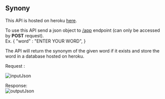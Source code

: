 <h2><b> Synony </b></h2>


This API is hosted on heroku [here](https://synony.herokuapp.com/).

To use this API send a json object to [/app](https://synony.herokuapp.com/app) endpoint (can only be accessed by <b>POST</b> request).  
  Ex. {
        "word" : "ENTER YOUR WORD",
      }
      
      
The API will return the synonym of the given word if it exists and store the word in a database hosted on heroku.

Request :  

![inputJson](https://user-images.githubusercontent.com/59741135/91335033-75edb700-e7ed-11ea-8446-709193705ee9.png)


Response:  
![outputJson](https://user-images.githubusercontent.com/59741135/91335046-7be39800-e7ed-11ea-933c-22a87d734f0a.png)
